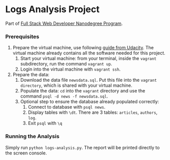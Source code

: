 # Logs Analysis Project
Part of [Full Stack Web Developer Nanodegree Program](https://www.udacity.com/course/full-stack-web-developer-nanodegree--nd004).

### Prerequisites
1. Prepare the virtual machine, use following [guide from Udacity](https://github.com/udacity/fullstack-nanodegree-vm). The virtual machine already contains all the software needed for this project.
    1. Start your virtual machine: from your terminal, inside the `vagrant` subdirectory, run the command `vagrant up`.
    1. Login into the virtual machine with `vagrant ssh`. 
2. Prepare the data:
    1. Download the data file `newsdata.sql`. Put this file into the `vagrant directory`, which is shared with your virtual machine.
    2. Populate the data: `cd` into the `vagrant` directory and use the command `psql -d news -f newsdata.sql`.
    3. Optional step to ensure the database already populated correctly:
        1. Connect to database with `psql news`.
        2. Display tables with `\dt`. There are 3 tables: `articles`, `authors`, `log`.
        3. Exit `psql` with `\q`

### Running the Analysis
Simply run `python logs-analysis.py`. The report will be printed directly to the screen console.
